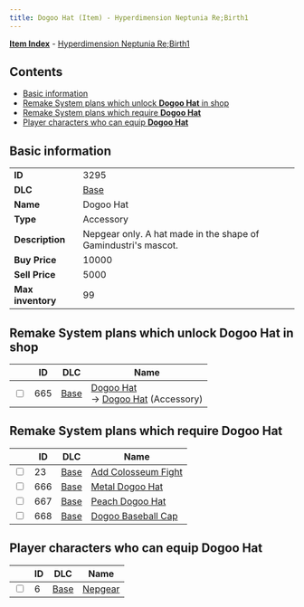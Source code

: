 ```yaml
---
title: Dogoo Hat (Item) - Hyperdimension Neptunia Re;Birth1
---
```


[**Item Index**](/neptunia/rb1/item/index.html) - [Hyperdimension Neptunia Re;Birth1](/neptunia/rb1)

## Contents

- [Basic information](#basic-information)
- [Remake System plans which unlock **Dogoo Hat** in shop](#remake-system-plans-which-unlock-dogoo-hat-in-shop)
- [Remake System plans which require **Dogoo Hat**](#remake-system-plans-which-require-dogoo-hat)
- [Player characters who can equip **Dogoo Hat**](#player-characters-who-can-equip-dogoo-hat)

## Basic information

|   |   |
| -- | -- |
| **ID** | 3295 |
| **DLC** | [Base](/neptunia/rb1/dlc/1-base.html) |
| **Name** | Dogoo Hat |
| **Type** | Accessory |
| **Description** | Nepgear only. A hat made in the shape of Gamindustri's mascot. |
| **Buy Price** | 10000 |
| **Sell Price** | 5000 |
| **Max inventory** | 99 |


## Remake System plans which unlock **Dogoo Hat** in shop

|    | ID | DLC | Name |
| -- | -- | --- | ---- |
| <input type="checkbox" id="rb1-remake-1-665" class="trackbox" /> | 665 | [Base](/neptunia/rb1/dlc/1-base.html) | [Dogoo Hat](/neptunia/rb1/remake/1-665-dogoo-hat.html)<br /> → [Dogoo Hat](/neptunia/rb1/item/1-3295-dogoo-hat.html) (Accessory) |


## Remake System plans which require **Dogoo Hat**

|    | ID | DLC | Name |
| -- | -- | --- | ---- |
| <input type="checkbox" id="rb1-quest-1-23" class="trackbox" /> | 23 | [Base](/neptunia/rb1/dlc/1-base.html) | [Add Colosseum Fight](/neptunia/rb1/quest/1-23-add-colosseum-fight.html) |
| <input type="checkbox" id="rb1-quest-1-666" class="trackbox" /> | 666 | [Base](/neptunia/rb1/dlc/1-base.html) | [Metal Dogoo Hat](/neptunia/rb1/quest/1-666-metal-dogoo-hat.html) |
| <input type="checkbox" id="rb1-quest-1-667" class="trackbox" /> | 667 | [Base](/neptunia/rb1/dlc/1-base.html) | [Peach Dogoo Hat](/neptunia/rb1/quest/1-667-peach-dogoo-hat.html) |
| <input type="checkbox" id="rb1-quest-1-668" class="trackbox" /> | 668 | [Base](/neptunia/rb1/dlc/1-base.html) | [Dogoo Baseball Cap](/neptunia/rb1/quest/1-668-dogoo-baseball-cap.html) |


## Player characters who can equip **Dogoo Hat**

|    | ID | DLC | Name |
| -- | -- | --- | ---- |
| <input type="checkbox" id="rb1-player-1-6" class="trackbox" /> | 6 | [Base](/neptunia/rb1/dlc/1-base.html) | [Nepgear](/neptunia/rb1/player/1-6-nepgear.html) |
